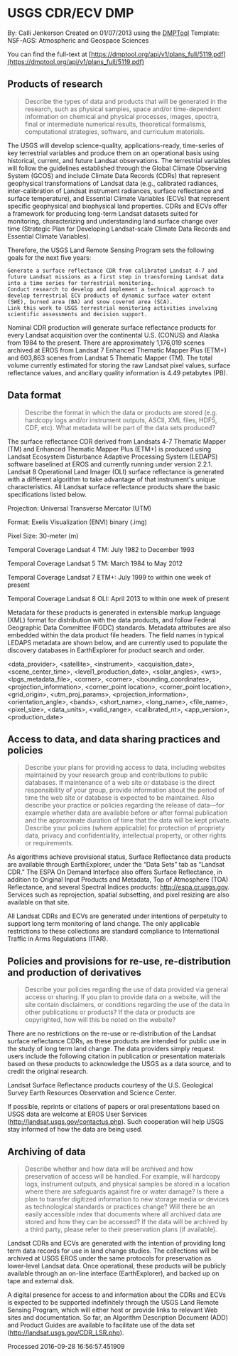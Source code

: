 # USGS CDR/ECV DMP

By: Calli Jenkerson
Created on 01/07/2013 using the [DMPTool](https://dmp.cdlib.org/) Template: NSF-AGS: Atmospheric and Geospace Sciences

You can find the full-text at [https://dmptool.org/api/v1/plans_full/5119.pdf](https://dmptool.org/api/v1/plans_full/5119.pdf) 

## Products of research

> Describe the types of data and products that will be generated in the research, such as physical samples, space and/or time-dependent information on chemical and physical processes, images, spectra, final or intermediate numerical results, theoretical formalisms, computational strategies, software, and curriculum materials.

The USGS will develop science-quality, applications-ready, time-series of key terrestrial variables and produce them on an operational basis using historical, current, and future Landsat observations. The terrestrial variables will follow the guidelines established through the Global Climate Observing System (GCOS) and include Climate Data Records (CDRs) that represent geophysical transformations of Landsat data (e.g., calibrated radiances, inter-calibration of Landsat instrument radiances, surface reflectance and surface temperature), and Essential Climate Variables (ECVs) that represent specific geophysical and biophysical land properties. CDRs and ECVs offer a framework for producing long-term Landsat datasets suited for monitoring, characterizing and understanding land surface change over time (Strategic Plan for Developing Landsat-scale Climate Data Records and Essential Climate Variables).

Therefore, the USGS Land Remote Sensing Program sets the following goals for the next five years:


	Generate a surface reflectance CDR from calibrated Landsat 4-7 and future Landsat missions as a first step in transforming Landsat data into a time series for terrestrial monitoring.
	Conduct research to develop and implement a technical approach to develop terrestrial ECV products of dynamic surface water extent (SWE), burned area (BA) and snow covered area (SCA).
	Link this work to USGS terrestrial monitoring activities involving scientific assessments and decision support.


Nominal CDR production will generate surface reflectance products for every Landsat acquisition over the continental U.S. (CONUS) and Alaska from 1984 to the present. There are approximately 1,176,019 scenes archived at EROS from Landsat 7 Enhanced Thematic Mapper Plus (ETM+) and 603,863 scenes from Landsat 5 Thematic Mapper (TM). The total volume currently estimated for storing the raw Landsat pixel values, surface reflectance values, and ancillary quality information is 4.49 petabytes (PB).


## Data format

> Describe the format in which the data or products are stored (e.g. hardcopy logs and/or instrument outputs, ASCII, XML files, HDF5, CDF, etc). What metadata will be part of the data sets produced?

The surface reflectance CDR derived from Landsats 4-7 Thematic Mapper (TM) and Enhanced Thematic Mapper Plus (ETM+) is produced using Landsat Ecosystem Disturbance Adaptive Processing System (LEDAPS) software baselined at EROS and currently running under version 2.2.1. Landsat 8 Operational Land Imager (OLI) surface reflectance is generated with a different algorithm to take advantage of that instrument's unique characteristics. All Landsat surface reflectance products share the basic specifications listed below.

Projection: Universal Transverse Mercator (UTM)

Format: Exelis Visualization (ENVI) binary (.img)

Pixel Size: 30-meter (m)

Temporal Coverage Landsat 4 TM: July 1982 to December 1993

Temporal Coverage Landsat 5 TM: March 1984 to May 2012

Temporal Coverage Landsat 7 ETM+: July 1999 to within one week of present

Temporal Coverage Landsat 8 OLI: April 2013 to within one week of present

Metadata for these products is generated in extensible markup language (XML) format for distribution with the data products, and follow Federal Geographic Data Committee (FGDC) standards. Metadata attributes are also embedded within the data product file headers. The field names in typical LEDAPS metadata are shown below, and are currently used to populate the discovery databases in EarthExplorer for product search and order.

&lt;data_provider&gt;, &lt;satellite&gt;, &lt;instrument&gt;, &lt;acquisition_date&gt;, &lt;scene_center_time&gt;, &lt;level1_production_date&gt;, &lt;solar_angles&gt;, &lt;wrs&gt;, &lt;lpgs_metadata_file&gt;, &lt;corner&gt;, &lt;corner&gt;, &lt;bounding_coordinates&gt;, &lt;projection_information&gt;, &lt;corner_point location&gt;, &lt;corner_point location&gt;, &lt;grid_origin&gt;, &lt;utm_proj_params&gt;, &lt;projection_information&gt;, &lt;orientation_angle&gt;, &lt;bands&gt;, &lt;short_name&gt;, &lt;long_name&gt;, &lt;file_name&gt;, &lt;pixel_size&gt;, &lt;data_units&gt;, &lt;valid_range&gt;, &lt;calibrated_nt&gt;, &lt;app_version&gt;, &lt;production_date&gt;


## Access to data, and data sharing practices and policies

> Describe your plans for providing access to data, including websites maintained by your research group and contributions to public databases. If maintenance of a web site or database is the direct responsibility of your group, provide information about the period of time the web site or database is expected to be maintained. Also describe your practice or policies regarding the release of data&#8212;for example whether data are available before or after formal publication and the approximate duration of time that the data will be kept private. Describe your policies (where applicable) for protection of propriety data, privacy and confidentiality, intellectual property, or other rights or requirements.

As algorithms achieve provisional status, Surface Reflectance data products are available through EarthExplorer, under the &ldquo;Data Sets&rdquo; tab as &ldquo;Landsat CDR.&rdquo; The ESPA On Demand Interface also offers Surface Reflectance, in addition to Original Input Products and Metadata, Top of Atmosphere (TOA) Reflectance, and several Spectral Indices products: http://espa.cr.usgs.gov. Services such as reprojection, spatial subsetting, and pixel resizing are also available on that site.

All Landsat CDRs and ECVs are generated under intentions of perpetuity to support long term monitoring of land change. The only applicable restrictions to these collections are standard compliance to International Traffic in Arms Regulations (ITAR).


## Policies and provisions for re-use, re-distribution and production of derivatives

> Describe your policies regarding the use of data provided via general access or sharing. If you plan to provide data on a website, will the site contain disclaimers, or conditions regarding the use of the data in other publications or products? If the data or products are copyrighted, how will this be noted on the website?

There are no restrictions on the re-use or re-distribution of the Landsat surface reflectance CDRs, as these products are intended for public use in the study of long term land change. The data providers simply request users include the following citation in publication or presentation materials based on these products to acknowledge the USGS as a data source, and to credit the original research.

Landsat Surface Reflectance products courtesy of the U.S. Geological Survey Earth Resources Observation and Science Center.

If possible, reprints or citations of papers or oral presentations based on USGS data are welcome at EROS User Services (http://landsat.usgs.gov/contactus.php). Such cooperation will help USGS stay informed of how the data are being used.


## Archiving of data

> Describe whether and how data will be archived and how preservation of access will be handled. For example, will hardcopy logs, instrument outputs, and physical samples be stored in a location where there are safeguards against fire or water damage? Is there a plan to transfer digitized information to new storage media or devices as technological standards or practices change? Will there be an easily accessible index that documents where all archived data are stored and how they can be accessed? If the data will be archived by a third party, please refer to their preservation plans (if available).

Landsat CDRs and ECVs are generated with the intention of providing long term data records for use in land change studies. The collections will be archived at USGS EROS under the same protocols for preservation as lower-level Landsat data. Once operational, these products will be publicly available through an on-line interface (EarthExplorer), and backed up on tape and external disk.

A digital presence for access to and information about the CDRs and ECVs is expected to be supported indefinitely through the USGS Land Remote Sensing Program, which will either host or provide links to relevant Web sites and documentation. So far, an Algorithm Description Document (ADD) and Product Guides are available to facilitate use of the data set (http://landsat.usgs.gov/CDR_LSR.php).




Processed 2016-09-28 16:56:57.451909
